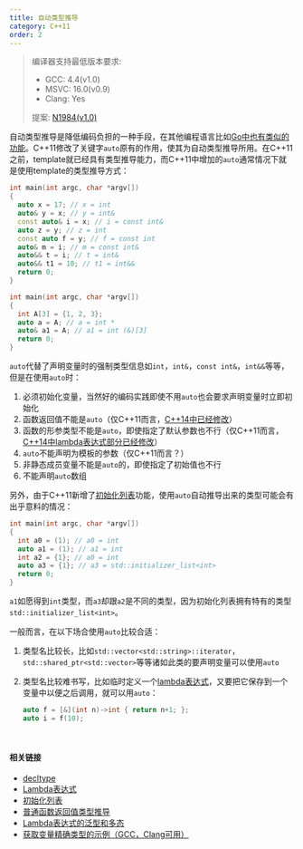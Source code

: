 ```yaml
---
title: 自动类型推导
category: C++11
order: 2
---
```


> 编译器支持最低版本要求:
> * GCC: 4.4(v1.0)
> * MSVC: 16.0(v0.9)
> * Clang: Yes
>
> 提案: [N1984(v1.0)](http://www.open-std.org/jtc1/sc22/wg21/docs/papers/2006/n1984.pdf)

自动类型推导是降低编码负担的一种手段，在其他编程语言比如[Go中也有类似的功能](https://golang.org/ref/spec#Short_variable_declarations)。C++11修改了关键字`auto`原有的作用，使其为自动类型推导所用。在C++11之前，template就已经具有类型推导能力，而C++11中增加的`auto`通常情况下就是使用template的类型推导方式：

```c++
int main(int argc, char *argv[]) 
{
  auto x = 17; // x = int
  auto& y = x; // y = int&
  const auto& i = x; // i = const int&
  auto z = y; // z = int
  const auto f = y; // f = const int
  auto& m = i; // m = const int&
  auto&& t = i; // t = int&
  auto&& t1 = 10; // t1 = int&& 
  return 0;
}
```

```c++
int main(int argc, char *argv[]) 
{
  int A[3] = {1, 2, 3};
  auto a = A; // a = int *
  auto& a1 = A; // a1 = int (&)[3]
  return 0;
}
```

`auto`代替了声明变量时的强制类型信息如`int`，`int&`，`const int&`，`int&&`等等，但是在使用`auto`时：

1. 必须初始化变量，当然好的编码实践即使不用`auto`也会要求声明变量时立即初始化
2. 函数返回值不能是`auto`（仅C++11而言，[C++14中已经修改](../../C++14/decltype(auto)-return-type-deduction-for-normal-functions/)）
3. 函数的形参类型不能是`auto`，即使指定了默认参数也不行（仅C++11而言，[C++14中lambda表达式部分已经修改](../../C++14/generic-plymorphic-lambda/)）
4. `auto`不能声明为模板的参数（仅C++11而言？）
5. 非静态成员变量不能是`auto`的，即使指定了初始值也不行
6. 不能声明`auto`数组

另外，由于C++11新增了[初始化列表](../initializer-lists/)功能，使用`auto`自动推导出来的类型可能会有出乎意料的情况：

```c++
int main(int argc, char *argv[]) 
{
  int a0 = (1); // a0 = int
  auto a1 = (1); // a1 = int
  int a2 = {1}; // a0 = int
  auto a3 = {1}; // a3 = std::initializer_list<int>
  return 0;
}
```

`a1`如愿得到`int`类型，而`a3`却跟`a2`是不同的类型，因为初始化列表拥有特有的类型`std::initializer_list<int>`。

一般而言，在以下场合使用`auto`比较合适：

1. 类型名比较长，比如`std::vector<std::string>::iterator`， `std::shared_ptr<std::vector>`等等诸如此类的要声明变量可以使用`auto`

2. 类型名比较难书写，比如临时定义一个[lambda表达式](../lambda/)，又要把它保存到一个变量中以便之后调用，就可以用`auto`：

   ```c++
   auto f = [&](int n)->int { return n+1; };
   auto i = f(10);
   ```

   ​

#### 相关链接

* [decltype](../decltype/)
* [Lambda表达式](../lambda/)
* [初始化列表](../initializer-lists/)
* [普通函数返回值类型推导](../../C++14/decltype(auto)-return-type-deduction-for-normal-functions/)
* [Lambda表达式的泛型和多态](../../C++14/generic-plymorphic-lambda/)
* [获取变量精确类型的示例（GCC，Clang可用）](http://cpp.sh/6puaz)

